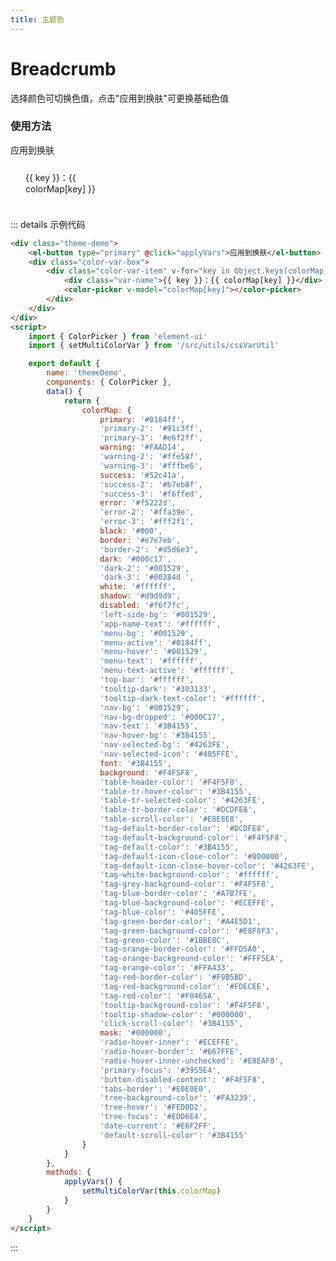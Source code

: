 ```yaml
---
title: 主题色
---
```


# Breadcrumb

选择颜色可切换色值，点击"应用到换肤"可更换基础色值

### 使用方法

<div class="m-demo-row">
 <div class="theme-demo">
        <el-button type="primary" @click="applyVars">应用到换肤</el-button>
        <div class="color-var-box">
            <div class="color-var-item" v-for="key in Object.keys(colorMap)" :key="key">
                <div class="var-name">{{ key }}：{{ colorMap[key] }}</div>
                <color-picker v-model="colorMap[key]"></color-picker>
            </div>
        </div>
    </div>
</div>

::: details 示例代码

```html
<div class="theme-demo">
    <el-button type="primary" @click="applyVars">应用到换肤</el-button>
    <div class="color-var-box">
        <div class="color-var-item" v-for="key in Object.keys(colorMap)" :key="key">
            <div class="var-name">{{ key }}：{{ colorMap[key] }}</div>
            <color-picker v-model="colorMap[key]"></color-picker>
        </div>
    </div>
</div>
<script>
    import { ColorPicker } from 'element-ui'
    import { setMultiColorVar } from '/src/utils/cssVarUtil'

    export default {
        name: 'themeDemo',
        components: { ColorPicker },
        data() {
            return {
                colorMap: {
                    primary: '#0184ff',
                    'primary-2': '#91c3ff',
                    'primary-3': '#e6f2ff',
                    warning: '#FAAD14',
                    'warning-2': '#ffe58f',
                    'warning-3': '#fffbe6',
                    success: '#52c41a',
                    'success-2': '#b7eb8f',
                    'success-3': '#f6ffed',
                    error: '#f5222d',
                    'error-2': '#ffa39e',
                    'error-3': '#fff2f1',
                    black: '#000',
                    border: '#e7e7eb',
                    'border-2': '#d5d6e3',
                    dark: '#000c17',
                    'dark-2': '#001529',
                    'dark-3': '#00284d ',
                    white: '#ffffff',
                    shadow: '#d9d9d9',
                    disabled: '#f6f7fc',
                    'left-side-bg': '#001529',
                    'app-name-text': '#ffffff',
                    'menu-bg': '#001529',
                    'menu-active': '#0184ff',
                    'menu-hover': '#001529',
                    'menu-text': '#ffffff',
                    'menu-text-active': '#ffffff',
                    'top-bar': '#ffffff',
                    'tooltip-dark': '#303133',
                    'tooltip-dark-text-color': '#ffffff',
                    'nav-bg': '#001529',
                    'nav-bg-dropped': '#000C17',
                    'nav-text': '#3B4155',
                    'nav-hover-bg': '#3B4155',
                    'nav-selected-bg': '#4263FE',
                    'nav-selected-icon': '#405FFE',
                    font: '#3B4155',
                    background: '#F4F5F8',
                    'table-header-color': '#F4F5F8',
                    'table-tr-hover-color': '#3B4155',
                    'table-tr-selected-color': '#4263FE',
                    'table-tr-border-color': '#DCDFE8',
                    'table-scroll-color': '#E8E8E8',
                    'tag-default-border-color': '#DCDFE8',
                    'tag-default-background-color': '#F4F5F8',
                    'tag-default-color': '#3B4155',
                    'tag-default-icon-close-color': '#000000',
                    'tag-default-icon-close-hover-color': '#4263FE',
                    'tag-white-background-color': '#ffffff',
                    'tag-grey-background-color': '#F4F5F8',
                    'tag-blue-border-color': '#A7B7FE',
                    'tag-blue-background-color': '#ECEFFE',
                    'tag-blue-color': '#405FFE',
                    'tag-green-border-color': '#A4E5D1',
                    'tag-green-background-color': '#E8F8F3',
                    'tag-green-color': '#1BBE8C',
                    'tag-orange-border-color': '#FFD5A0',
                    'tag-orange-background-color': '#FFF5EA',
                    'tag-orange-color': '#FFA433',
                    'tag-red-border-color': '#F9B5BD',
                    'tag-red-background-color': '#FDECEE',
                    'tag-red-color': '#F0465A',
                    'tooltip-background-color': '#F4F5F8',
                    'tooltip-shadow-color': '#000000',
                    'click-scroll-color': '#3B4155',
                    mask: '#000000',
                    'radio-hover-inner': '#ECEFFE',
                    'radio-hover-border': '#667FFE',
                    'radio-hover-inner-unchecked': '#E8EAF0',
                    'primary-focus': '#3955E4',
                    'button-disabled-content': '#F4F5F8',
                    'tabs-border': '#E0E0E0',
                    'tree-background-color': '#FA3239',
                    'tree-hover': '#FED0D2',
                    'tree-focus': '#EDD6E4',
                    'date-current': '#E6F2FF',
                    'default-scroll-color': '#3B4155'
                }
            }
        },
        methods: {
            applyVars() {
                setMultiColorVar(this.colorMap)
            }
        }
    }
</script>
```

:::

<div>
    <contributor :maintainer="['zdl']" :members="['agua','zdl','gbb','zxl']"></contributor>
</div>

<script>
import { ColorPicker } from 'element-ui'
import { setMultiColorVar } from '/src/utils/cssVarUtil'

export default {
    name: 'themeDemo',
    components: { ColorPicker },
    data() {
        return {
            colorMap: {
                primary: '#0184ff',
                'primary-2': '#91c3ff',
                'primary-3': '#e6f2ff',
                warning: '#FAAD14',
                'warning-2': '#ffe58f',
                'warning-3': '#fffbe6',
                success: '#52c41a',
                'success-2': '#b7eb8f',
                'success-3': '#f6ffed',
                error: '#f5222d',
                'error-2': '#ffa39e',
                'error-3': '#fff2f1',
                black: '#000',
                border: '#e7e7eb',
                'border-2': '#d5d6e3',
                dark: '#000c17',
                'dark-2': '#001529',
                'dark-3': '#00284d ',
                white: '#ffffff',
                shadow: '#d9d9d9',
                disabled: '#f6f7fc',
                'left-side-bg': '#001529',
                'app-name-text': '#ffffff',
                'menu-bg': '#001529',
                'menu-active': '#0184ff',
                'menu-hover': '#001529',
                'menu-text': '#ffffff',
                'menu-text-active': '#ffffff',
                'top-bar': '#ffffff',
                'tooltip-dark': '#303133',
                'tooltip-dark-text-color': '#ffffff',
                'nav-bg': '#001529',
                'nav-bg-dropped': '#000C17',
                'nav-text': '#3B4155',
                'nav-hover-bg': '#3B4155',
                'nav-selected-bg': '#4263FE',
                'nav-selected-icon': '#405FFE',
                font: '#3B4155',
                background: '#F4F5F8',
                'table-header-color': '#F4F5F8',
                'table-tr-hover-color': '#3B4155',
                'table-tr-selected-color': '#4263FE',
                'table-tr-border-color': '#DCDFE8',
                'table-scroll-color': '#E8E8E8',
                'tag-default-border-color': '#DCDFE8',
                'tag-default-background-color': '#F4F5F8',
                'tag-default-color': '#3B4155',
                'tag-default-icon-close-color': '#000000',
                'tag-default-icon-close-hover-color': '#4263FE',
                'tag-white-background-color': '#ffffff',
                'tag-grey-background-color': '#F4F5F8',
                'tag-blue-border-color': '#A7B7FE',
                'tag-blue-background-color': '#ECEFFE',
                'tag-blue-color': '#405FFE',
                'tag-green-border-color': '#A4E5D1',
                'tag-green-background-color': '#E8F8F3',
                'tag-green-color': '#1BBE8C',
                'tag-orange-border-color': '#FFD5A0',
                'tag-orange-background-color': '#FFF5EA',
                'tag-orange-color': '#FFA433',
                'tag-red-border-color': '#F9B5BD',
                'tag-red-background-color': '#FDECEE',
                'tag-red-color': '#F0465A',
                'tooltip-background-color': '#F4F5F8',
                'tooltip-shadow-color': '#000000',
                'click-scroll-color': '#3B4155',
                mask: '#000000',
                'radio-hover-inner': '#ECEFFE',
                'radio-hover-border': '#667FFE',
                'radio-hover-inner-unchecked': '#E8EAF0',
                'primary-focus': '#3955E4',
                'button-disabled-content': '#F4F5F8',
                'tabs-border': '#E0E0E0',
                'tree-background-color': '#FA3239',
                'tree-hover': '#FED0D2',
                'tree-focus': '#EDD6E4',
                'date-current': '#E6F2FF',
                'default-scroll-color': '#3B4155'
            }
        }
    },
    methods: {
        applyVars() {
            setMultiColorVar(this.colorMap)
        }
    }
}
</script>

<style scoped lang="scss">
.color-var-box {
    display: grid;
    margin-top: 24px;
    grid-template-columns: 1fr 1fr 1fr;

    .color-var-item {
        display: flex;
        align-items: center;
        margin-bottom: 24px;

        > div {
            padding: 0 24px;
        }
    }
}
</style>
